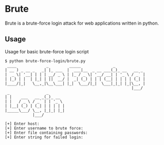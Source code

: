 # Brute

Brute is a brute-force login attack for web applications written in python.

## Usage
Usage for basic brute-force login script

```
$ python brute-force-login/brute.py       
 ____             _         _____              _             
| __ ) _ __ _   _| |_ ___  |  ___|__  _ __ ___(_)_ __   __ _ 
|  _ \| '__| | | | __/ _ \ | |_ / _ \| '__/ __| | '_ \ / _` |
| |_) | |  | |_| | ||  __/ |  _| (_) | | | (__| | | | | (_| |
|____/|_|   \__,_|\__\___| |_|  \___/|_|  \___|_|_| |_|\__, |
                                                       |___/ 
 _                _       
| |    ___   __ _(_)_ __  
| |   / _ \ / _` | | '_ \ 
| |__| (_) | (_| | | | | |
|_____\___/ \__, |_|_| |_|
            |___/         

[+] Enter host:       
[+] Enter username to brute force: 
[+] Enter file containing passwords: 
[+] Enter string for failed login:
```

